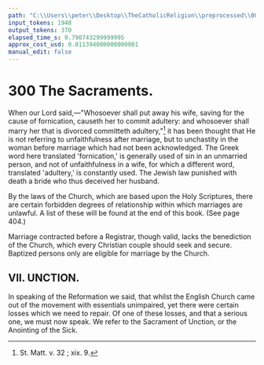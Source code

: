 ```yaml
---
path: "C:\\Users\\peter\\Desktop\\TheCatholicReligion\\preprocessed\\00319.jpg"
input_tokens: 1948
output_tokens: 370
elapsed_time_s: 9.790743299999995
approx_cost_usd: 0.011394000000000001
manual_edit: false
---
```

# 300 The Sacraments.

When our Lord said,—"Whosoever shall put away his wife, saving for the cause of fornication, causeth her to commit adultery: and whosoever shall marry her that is divorced committeth adultery,"[^1] it has been thought that He is not referring to unfaithfulness after marriage, but to unchastity in the woman before marriage which had not been acknowledged. The Greek word here translated 'fornication,' is generally used of sin in an unmarried person, and not of unfaithfulness in a wife, for which a different word, translated 'adultery,' is constantly used. The Jewish law punished with death a bride who thus deceived her husband.

By the laws of the Church, which are based upon the Holy Scriptures, there are certain forbidden degrees of relationship within which marriages are unlawful. A list of these will be found at the end of this book. (See page 404.)

Marriage contracted before a Registrar, though valid, lacks the benediction of the Church, which every Christian couple should seek and secure. Baptized persons only are eligible for marriage by the Church.

## VII. UNCTION.

In speaking of the Reformation we said, that whilst the English Church came out of the movement with essentials unimpaired, yet there were certain losses which we need to repair. Of one of these losses, and that a serious one, we must now speak. We refer to the Sacrament of Unction, or the Anointing of the Sick.

[^1]: St. Matt. v. 32 ; xix. 9.